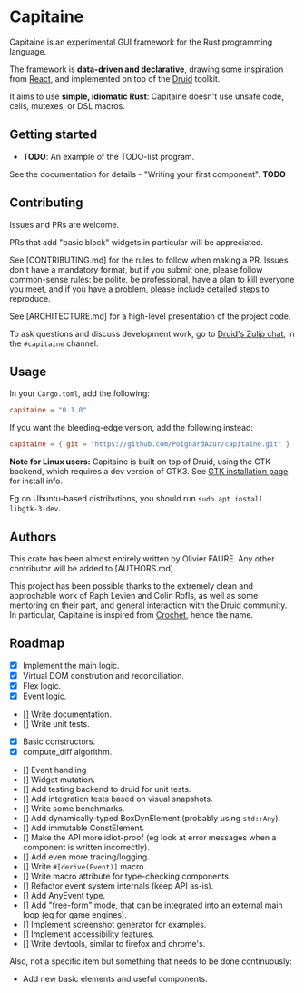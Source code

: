 # Capitaine

Capitaine is an experimental GUI framework for the Rust programming language.

The framework is **data-driven and declarative**, drawing some inspiration from [React](https://github.com/facebook/react), and implemented on top of the [Druid](https://github.com/linebender/druid) toolkit.

It aims to use **simple, idiomatic Rust**: Capitaine doesn't use unsafe code, cells, mutexes, or DSL macros.


## Getting started

- **TODO**: An example of the TODO-list program.

See the documentation for details - "Writing your first component". **TODO**


## Contributing

Issues and PRs are welcome.

PRs that add "basic block" widgets in particular will be appreciated.

See [CONTRIBUTING.md] for the rules to follow when making a PR. Issues don't have a mandatory format, but if you submit one, please follow common-sense rules: be polite, be professional, have a plan to kill everyone you meet, and if you have a problem, please include detailed steps to reproduce.

See [ARCHITECTURE.md] for a high-level presentation of the project code.

To ask questions and discuss development work, go to [Druid's Zulip chat](https://xi.zulipchat.com/), in the `#capitaine` channel.


## Usage

In your `Cargo.toml`, add the following:

```toml
capitaine = "0.1.0"
```

If you want the bleeding-edge version, add the following instead:

```toml
capitaine = { git = "https://github.com/PoignardAzur/capitaine.git" }
```

**Note for Linux users:** Capitaine is built on top of Druid, using the GTK backend, which requires a dev version of GTK3. See [GTK installation page](https://www.gtk.org/docs/installations/linux/#installing-gtk-from-packages) for install info.

Eg on Ubuntu-based distributions, you should run `sudo apt install libgtk-3-dev`.


## Authors

This crate has been almost entirely written by Olivier FAURE. Any other contributor will be added to [AUTHORS.md].

This project has been possible thanks to the extremely clean and approchable work of Raph Levien and Colin Rofls, as well as some mentoring on their part, and general interaction with the Druid community. In particular, Capitaine is inspired from [Crochet](https://github.com/raphlinus/crochet/), hence the name.


## Roadmap

- [X] Implement the main logic.
 - [X] Virtual DOM constrution and reconciliation.
 - [X] Flex logic.
 - [X] Event logic.
- [] Write documentation.
- [] Write unit tests.
 - [X] Basic constructors.
 - [X] compute_diff algorithm.
 - [] Event handling
 - [] Widget mutation.
- [] Add testing backend to druid for unit tests.
- [] Add integration tests based on visual snapshots.
- [] Write some benchmarks.
- [] Add dynamically-typed BoxDynElement (probably using `std::Any`).
- [] Add immutable ConstElement.
- [] Make the API more idiot-proof (eg look at error messages when a component is written incorrectly).
- [] Add even more tracing/logging.
- [] Write `#[derive(Event)]` macro.
- [] Write macro attribute for type-checking components.
- [] Refactor event system internals (keep API as-is).
- [] Add AnyEvent type.
- [] Add "free-form" mode, that can be integrated into an external main loop (eg for game engines).
- [] Implement screenshot generator for examples.
- [] Implement accessibility features.
- [] Write devtools, similar to firefox and chrome's.

Also, not a specific item but something that needs to be done continuously:

- Add new basic elements and useful components.
